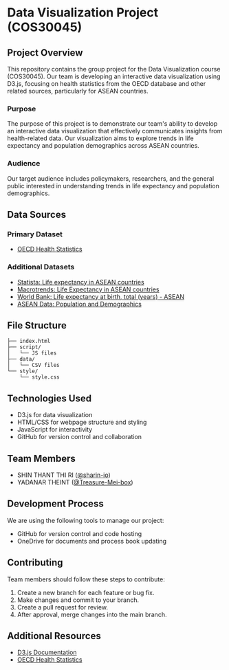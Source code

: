 # Data Visualization Project (COS30045)

## Project Overview

This repository contains the group project for the Data Visualization course (COS30045). Our team is developing an interactive data visualization using D3.js, focusing on health statistics from the OECD database and other related sources, particularly for ASEAN countries.

### Purpose

The purpose of this project is to demonstrate our team's ability to develop an interactive data visualization that effectively communicates insights from health-related data. Our visualization aims to explore trends in life expectancy and population demographics across ASEAN countries.

### Audience

Our target audience includes policymakers, researchers, and the general public interested in understanding trends in life expectancy and population demographics.

## Data Sources

### Primary Dataset
- [OECD Health Statistics](https://www.oecd-ilibrary.org/social-issues-migration-health/data/oecd-health-statistics_health-data-en)

### Additional Datasets
- [Statista: Life expectancy in ASEAN countries](https://www.statista.com/statistics/life-expectancy-asean/)
- [Macrotrends: Life Expectancy in ASEAN countries](https://www.macrotrends.net/countries/ASEAN/life-expectancy)
- [World Bank: Life expectancy at birth, total (years) - ASEAN](https://data.worldbank.org/indicator/SP.DYN.LE00.IN?locations=ASEAN)
- [ASEAN Data: Population and Demographics](https://aseanstats.asean.org)

## File Structure

```
├── index.html
├── script/
│   └── JS files
├── data/
│   └── CSV files
└── style/
    └── style.css
```

## Technologies Used

- D3.js for data visualization
- HTML/CSS for webpage structure and styling
- JavaScript for interactivity
- GitHub for version control and collaboration

## Team Members

- SHIN THANT THI RI ([@sharin-io](https://github.com/sharin-io))
- YADANAR THEINT ([@Treasure-Mei-box](https://github.com/Treasure-Mei-box))

## Development Process

We are using the following tools to manage our project:

- GitHub for version control and code hosting
- OneDrive for documents and process book updating 

## Contributing

Team members should follow these steps to contribute:

1. Create a new branch for each feature or bug fix.
2. Make changes and commit to your branch.
3. Create a pull request for review.
4. After approval, merge changes into the main branch.

## Additional Resources

- [D3.js Documentation](https://d3js.org/)
- [OECD Health Statistics](https://www.oecd-ilibrary.org/social-issues-migration-health/data/oecd-health-statistics_health-data-en)
  
